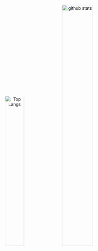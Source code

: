 <p align="center"> 
  <img alt="Top Langs" vertical-align="top" width="35.5%" src="https://github-readme-stats.vercel.app/api/top-langs/?username=506129747ryu&count_private=true&layout=compact&show_icons=truek&theme=shadow_green" />
  
  <img alt="github stats" vertical-align="top" width="45%" src="https://github-readme-stats.vercel.app/api?username=506129747ryu&&show_icons=ture&theme=shadow_green" />
</p>


